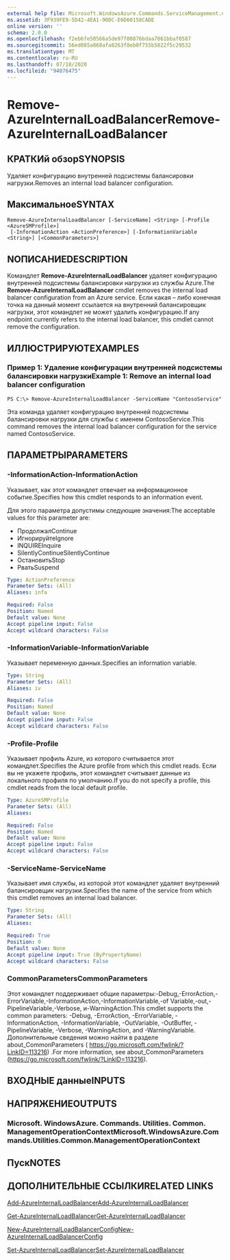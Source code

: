 ```yaml
---
external help file: Microsoft.WindowsAzure.Commands.ServiceManagement.dll-Help.xml
ms.assetid: 3F939FE9-5D42-4EA1-90DC-E6D60158CADE
online version: ''
schema: 2.0.0
ms.openlocfilehash: f2eb6fe50566a5de97f00876bdaa7061bbaf0587
ms.sourcegitcommit: 56ed085a868afa8263f8eb0f755b5822f5c29532
ms.translationtype: MT
ms.contentlocale: ru-RU
ms.lasthandoff: 07/18/2020
ms.locfileid: "94076475"
---
```

# <span data-ttu-id="c6094-101">Remove-AzureInternalLoadBalancer</span><span class="sxs-lookup"><span data-stu-id="c6094-101">Remove-AzureInternalLoadBalancer</span></span>

## <span data-ttu-id="c6094-102">КРАТКИй обзор</span><span class="sxs-lookup"><span data-stu-id="c6094-102">SYNOPSIS</span></span>
<span data-ttu-id="c6094-103">Удаляет конфигурацию внутренней подсистемы балансировки нагрузки.</span><span class="sxs-lookup"><span data-stu-id="c6094-103">Removes an internal load balancer configuration.</span></span>

## <span data-ttu-id="c6094-104">Максимальное</span><span class="sxs-lookup"><span data-stu-id="c6094-104">SYNTAX</span></span>

```
Remove-AzureInternalLoadBalancer [-ServiceName] <String> [-Profile <AzureSMProfile>]
 [-InformationAction <ActionPreference>] [-InformationVariable <String>] [<CommonParameters>]
```

## <span data-ttu-id="c6094-105">NОПИСАНИЕ</span><span class="sxs-lookup"><span data-stu-id="c6094-105">DESCRIPTION</span></span>
<span data-ttu-id="c6094-106">Командлет **Remove-AzureInternalLoadBalancer** удаляет конфигурацию внутренней подсистемы балансировки нагрузки из службы Azure.</span><span class="sxs-lookup"><span data-stu-id="c6094-106">The **Remove-AzureInternalLoadBalancer** cmdlet removes the internal load balancer configuration from an Azure service.</span></span>
<span data-ttu-id="c6094-107">Если какая – либо конечная точка на данный момент ссылается на внутренний балансировщик нагрузки, этот командлет не может удалить конфигурацию.</span><span class="sxs-lookup"><span data-stu-id="c6094-107">If any endpoint currently refers to the internal load balancer, this cmdlet cannot remove the configuration.</span></span>

## <span data-ttu-id="c6094-108">ИЛЛЮСТРИРУЮТ</span><span class="sxs-lookup"><span data-stu-id="c6094-108">EXAMPLES</span></span>

### <span data-ttu-id="c6094-109">Пример 1: Удаление конфигурации внутренней подсистемы балансировки нагрузки</span><span class="sxs-lookup"><span data-stu-id="c6094-109">Example 1: Remove an internal load balancer configuration</span></span>
```
PS C:\> Remove-AzureInternalLoadBalancer -ServiceName "ContosoService"
```

<span data-ttu-id="c6094-110">Эта команда удаляет конфигурацию внутренней подсистемы балансировки нагрузки для службы с именем ContosoService.</span><span class="sxs-lookup"><span data-stu-id="c6094-110">This command removes the internal load balancer configuration for the service named ContosoService.</span></span>

## <span data-ttu-id="c6094-111">ПАРАМЕТРЫ</span><span class="sxs-lookup"><span data-stu-id="c6094-111">PARAMETERS</span></span>

### <span data-ttu-id="c6094-112">-InformationAction</span><span class="sxs-lookup"><span data-stu-id="c6094-112">-InformationAction</span></span>
<span data-ttu-id="c6094-113">Указывает, как этот командлет отвечает на информационное событие.</span><span class="sxs-lookup"><span data-stu-id="c6094-113">Specifies how this cmdlet responds to an information event.</span></span>

<span data-ttu-id="c6094-114">Для этого параметра допустимы следующие значения:</span><span class="sxs-lookup"><span data-stu-id="c6094-114">The acceptable values for this parameter are:</span></span>

- <span data-ttu-id="c6094-115">Продолжал</span><span class="sxs-lookup"><span data-stu-id="c6094-115">Continue</span></span>
- <span data-ttu-id="c6094-116">Игнорируйте</span><span class="sxs-lookup"><span data-stu-id="c6094-116">Ignore</span></span>
- <span data-ttu-id="c6094-117">INQUIRE</span><span class="sxs-lookup"><span data-stu-id="c6094-117">Inquire</span></span>
- <span data-ttu-id="c6094-118">SilentlyContinue</span><span class="sxs-lookup"><span data-stu-id="c6094-118">SilentlyContinue</span></span>
- <span data-ttu-id="c6094-119">Остановить</span><span class="sxs-lookup"><span data-stu-id="c6094-119">Stop</span></span>
- <span data-ttu-id="c6094-120">Рвать</span><span class="sxs-lookup"><span data-stu-id="c6094-120">Suspend</span></span>

```yaml
Type: ActionPreference
Parameter Sets: (All)
Aliases: infa

Required: False
Position: Named
Default value: None
Accept pipeline input: False
Accept wildcard characters: False
```

### <span data-ttu-id="c6094-121">-InformationVariable</span><span class="sxs-lookup"><span data-stu-id="c6094-121">-InformationVariable</span></span>
<span data-ttu-id="c6094-122">Указывает переменную данных.</span><span class="sxs-lookup"><span data-stu-id="c6094-122">Specifies an information variable.</span></span>

```yaml
Type: String
Parameter Sets: (All)
Aliases: iv

Required: False
Position: Named
Default value: None
Accept pipeline input: False
Accept wildcard characters: False
```

### <span data-ttu-id="c6094-123">-Profile</span><span class="sxs-lookup"><span data-stu-id="c6094-123">-Profile</span></span>
<span data-ttu-id="c6094-124">Указывает профиль Azure, из которого считывается этот командлет.</span><span class="sxs-lookup"><span data-stu-id="c6094-124">Specifies the Azure profile from which this cmdlet reads.</span></span>
<span data-ttu-id="c6094-125">Если вы не укажете профиль, этот командлет считывает данные из локального профиля по умолчанию.</span><span class="sxs-lookup"><span data-stu-id="c6094-125">If you do not specify a profile, this cmdlet reads from the local default profile.</span></span>

```yaml
Type: AzureSMProfile
Parameter Sets: (All)
Aliases: 

Required: False
Position: Named
Default value: None
Accept pipeline input: False
Accept wildcard characters: False
```

### <span data-ttu-id="c6094-126">-ServiceName</span><span class="sxs-lookup"><span data-stu-id="c6094-126">-ServiceName</span></span>
<span data-ttu-id="c6094-127">Указывает имя службы, из которой этот командлет удаляет внутренний балансировщик нагрузки.</span><span class="sxs-lookup"><span data-stu-id="c6094-127">Specifies the name of the service from which this cmdlet removes an internal load balancer.</span></span>

```yaml
Type: String
Parameter Sets: (All)
Aliases: 

Required: True
Position: 0
Default value: None
Accept pipeline input: True (ByPropertyName)
Accept wildcard characters: False
```

### <span data-ttu-id="c6094-128">CommonParameters</span><span class="sxs-lookup"><span data-stu-id="c6094-128">CommonParameters</span></span>
<span data-ttu-id="c6094-129">Этот командлет поддерживает общие параметры:-Debug,-ErrorAction,-ErrorVariable,-InformationAction,-InformationVariable,-of Variable,-out,-PipelineVariable,-Verbose, и-WarningAction.</span><span class="sxs-lookup"><span data-stu-id="c6094-129">This cmdlet supports the common parameters: -Debug, -ErrorAction, -ErrorVariable, -InformationAction, -InformationVariable, -OutVariable, -OutBuffer, -PipelineVariable, -Verbose, -WarningAction, and -WarningVariable.</span></span> <span data-ttu-id="c6094-130">Дополнительные сведения можно найти в разделе about_CommonParameters ( https://go.microsoft.com/fwlink/?LinkID=113216) .</span><span class="sxs-lookup"><span data-stu-id="c6094-130">For more information, see about_CommonParameters (https://go.microsoft.com/fwlink/?LinkID=113216).</span></span>

## <span data-ttu-id="c6094-131">ВХОДНЫЕ данные</span><span class="sxs-lookup"><span data-stu-id="c6094-131">INPUTS</span></span>

## <span data-ttu-id="c6094-132">НАПРЯЖЕНИЕ</span><span class="sxs-lookup"><span data-stu-id="c6094-132">OUTPUTS</span></span>

### <span data-ttu-id="c6094-133">Microsoft. WindowsAzure. Commands. Utilities. Common. ManagementOperationContext</span><span class="sxs-lookup"><span data-stu-id="c6094-133">Microsoft.WindowsAzure.Commands.Utilities.Common.ManagementOperationContext</span></span>

## <span data-ttu-id="c6094-134">Пуск</span><span class="sxs-lookup"><span data-stu-id="c6094-134">NOTES</span></span>

## <span data-ttu-id="c6094-135">ДОПОЛНИТЕЛЬНЫЕ ССЫЛКИ</span><span class="sxs-lookup"><span data-stu-id="c6094-135">RELATED LINKS</span></span>

[<span data-ttu-id="c6094-136">Add-AzureInternalLoadBalancer</span><span class="sxs-lookup"><span data-stu-id="c6094-136">Add-AzureInternalLoadBalancer</span></span>](./Add-AzureInternalLoadBalancer.md)

[<span data-ttu-id="c6094-137">Get-AzureInternalLoadBalancer</span><span class="sxs-lookup"><span data-stu-id="c6094-137">Get-AzureInternalLoadBalancer</span></span>](./Get-AzureInternalLoadBalancer.md)

[<span data-ttu-id="c6094-138">New-AzureInternalLoadBalancerConfig</span><span class="sxs-lookup"><span data-stu-id="c6094-138">New-AzureInternalLoadBalancerConfig</span></span>](./New-AzureInternalLoadBalancerConfig.md)

[<span data-ttu-id="c6094-139">Set-AzureInternalLoadBalancer</span><span class="sxs-lookup"><span data-stu-id="c6094-139">Set-AzureInternalLoadBalancer</span></span>](./Set-AzureInternalLoadBalancer.md)


